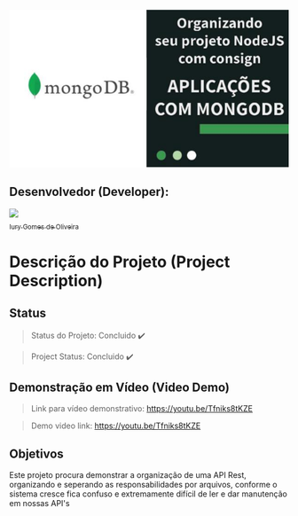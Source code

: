 <p align="center">
  <img src="https://github.com/iurygdeoliveira/MongoDB/blob/master/Produto/source/storage/img/Capa.jpg">
</p>

## Desenvolvedor (Developer):

[<img src="https://avatars3.githubusercontent.com/u/30157522?s=460&u=30d3397df3e4655b6fa8047ac27052569cf7db78&v=4" width=115><br><sub>Iury Gomes de Oliveira</sub>](https://github.com/iurygdeoliveira)

# Descrição do Projeto (Project Description)

## Status

> Status do Projeto: Concluido :heavy_check_mark:

> Project Status: Concluido :heavy_check_mark:

## Demonstração em Vídeo (Video Demo)

> Link para vídeo demonstrativo: https://youtu.be/Tfniks8tKZE

> Demo video link: https://youtu.be/Tfniks8tKZE

## Objetivos

Este projeto procura demonstrar a organização de uma API Rest, organizando
e seperando as responsabilidades por arquivos, conforme o sistema cresce
fica confuso e extremamente difícil de ler e dar manutenção em nossas API's
